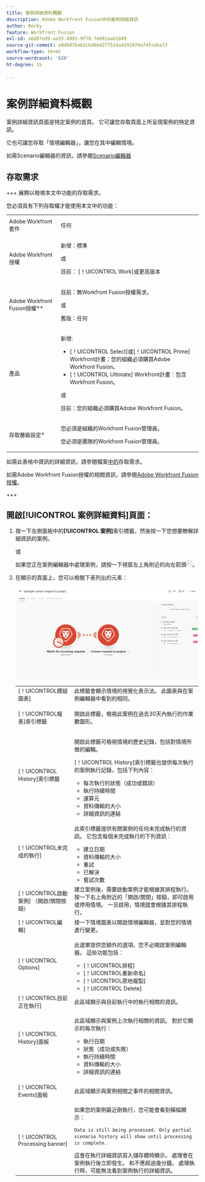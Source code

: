 ```yaml
---
title: 案例詳細資料概觀
description: Adobe Workfront Fusion中的案例詳細資訊
author: Becky
feature: Workfront Fusion
exl-id: a6d07ed9-aa55-4993-9f78-7e691aa61049
source-git-commit: e0d9d76ab2cbd8bd277514a4291974af4fceba73
workflow-type: tm+mt
source-wordcount: '620'
ht-degree: 1%

---
```


# 案例詳細資料概觀

案例詳細資訊頁面是特定案例的首頁。 它可讓您存取頁面上所呈現案例的特定資訊。

它也可讓您存取「情境編輯器」，讓您在其中編輯情境。

如需Scenario編輯器的資訊，請參閱[Scenario編輯器](/help/workfront-fusion/get-started-with-fusion/navigate-fusion/scenario-editor.md)

## 存取需求

+++ 展開以檢視本文中功能的存取需求。

您必須具有下列存取權才能使用本文中的功能：

<table style="table-layout:auto">
 <col> 
 <col> 
 <tbody> 
  <tr> 
   <td role="rowheader">Adobe Workfront套件</td> 
   <td> <p>任何</p> </td> 
  </tr> 
  <tr data-mc-conditions=""> 
   <td role="rowheader">Adobe Workfront授權</td> 
   <td> <p>新增：標準</p><p>或</p><p>目前： [！UICONTROL Work]或更高版本</p> </td> 
  </tr> 
  <tr> 
   <td role="rowheader">Adobe Workfront Fusion授權**</td> 
   <td>
   <p>目前：無Workfront Fusion授權需求。</p>
   <p>或</p>
   <p>舊版：任何 </p>
   </td> 
  </tr> 
  <tr> 
   <td role="rowheader">產品</td> 
   <td>
   <p>新增:</p> <ul><li>[！UICONTROL Select]或[！UICONTROL Prime] Workfront計畫：您的組織必須購買Adobe Workfront Fusion。</li><li>[！UICONTROL Ultimate] Workfront計畫：包含Workfront Fusion。</li></ul>
   <p>或</p>
   <p>目前：您的組織必須購買Adobe Workfront Fusion。</p>
   </td> 
  </tr>
  <tr data-mc-conditions=""> 
   <td role="rowheader">存取層級設定*</td> 
   <td> 
     <p>您必須是組織的Workfront Fusion管理員。</p>
     <p>您必須是團隊的Workfront Fusion管理員。</p>
   </td> 
  </tr> 
   </td> 
  </tr> 
 </tbody> 
</table>

如需此表格中資訊的詳細資訊，請參閱檔案[中的](/help/workfront-fusion/references/licenses-and-roles/access-level-requirements-in-documentation.md)存取需求。

如需Adobe Workfront Fusion授權的相關資訊，請參閱[Adobe Workfront Fusion授權](/help/workfront-fusion/set-up-and-manage-workfront-fusion/licensing-operations-overview/license-automation-vs-integration.md)。

+++

## 開啟[!UICONTROL 案例詳細資料]頁面：

1. 按一下左側面板中的&#x200B;**[!UICONTROL 案例]**&#x200B;索引標籤，然後按一下您想要瞭解詳細資訊的案例。

   或

   如果您正在案例編輯器中處理案例，請按一下視窗左上角附近的向左箭頭![結束編輯箭頭](assets/exit-editing-arrow.png)。

1. 在顯示的頁面上，您可以檢閱下表列出的元素：

   ![案例詳細資料](assets/scenario-detail-350x207.png)

   <table style="table-layout:auto"> 
    <col> 
    <col> 
    <tbody> 
     <tr> 
      <td role="rowheader">[！UICONTROL模組圖表] </td> 
      <td>此標籤會顯示情境的視覺化表示法。 此圖表與在案例編輯器中看到的相同。</td> 
     </tr> 
     <tr> 
      <td role="rowheader">[！UICONTROL報表]索引標籤 </td> 
      <td> <p>開啟此標籤，檢視此案例在過去30天內執行的作業數圖形。</p>  </td> 
     </tr> 
     <tr> 
      <td role="rowheader">[！UICONTROL History]索引標籤 </td> 
      <td> <p>開啟此標籤可檢視情境的歷史記錄，包括對情境所做的編輯。 </p> <p>[！UICONTROL History]索引標籤也提供每次執行的案例執行記錄，包括下列內容：</p> 
       <ul> 
        <li>每次執行的狀態（成功或錯誤）</li> 
        <li>執行持續時間</li> 
        <li>運算元</li> 
        <li>資料傳輸的大小</li> 
        <li>詳細資訊的連結</li> 
       </ul> </td> 
     </tr> 
     <tr> 
      <td role="rowheader">[！UICONTROL未完成的執行]</td> 
      <td> <p>此索引標籤提供有關案例的任何未完成執行的資訊。 它包含每個未完成執行的下列資訊：</p> 
       <ul> 
        <li>建立日期</li> 
        <li>資料傳輸的大小</li> 
        <li>重試</li> 
        <li>已解決</li> 
        <li>嘗試次數</li> 
       </ul> </td> 
     </tr> 
     <tr> 
      <td role="rowheader">[！UICONTROL啟動案例] （開啟/關閉按鈕）</td> 
      <td>建立案例後，需要啟動案例才能根據其排程執行。 按一下右上角附近的「開啟/關閉」按鈕，即可啟用或停用情境。 一旦啟用，情境就會根據其排程執行。</td> 
     </tr> 
     <tr> 
      <td role="rowheader">[！UICONTROL編輯]</td> 
      <td>按一下情境圖表以開啟情境編輯器，並對您的情境進行變更。</td> 
     </tr> 
     <tr> 
      <td role="rowheader">[！UICONTROL Options]</td> 
      <td> <p>此選單提供您額外的選項，您不必開啟案例編輯器。 這些功能包括：</p> 
       <ul> 
        <li>[！UICONTROL排程]</li> 
        <li>[！UICONTROL重新命名]</li> 
        <li>[！UICONTROL原地複製]</li> 
        <li>[！UICONTROL Delete]</li> 
       </ul> </td> 
     </tr> 
     <tr> 
      <td role="rowheader">[！UICONTROL目前正在執行]</td> 
      <td>此區域顯示與目前執行中的執行相關的資訊。</td> 
     </tr> 
     <tr> 
      <td role="rowheader"> <p>[！UICONTROL History]面板</p> <p> </p> </td> 
      <td> <p>此區域顯示與案例上次執行相關的資訊。 對於它顯示的每次執行：</p> 
       <ul> 
        <li>執行日期</li> 
        <li>狀態（成功或失敗）</li> 
        <li>執行持續時間</li> 
        <li>資料傳輸的大小</li> 
        <li>詳細資訊的連結</li> 
       </ul> </td> 
     </tr> 
         <tr> 
      <td role="rowheader"> <p>[！UICONTROL Events]面板</p>  </td> 
      <td>此區域顯示與案例相關之事件的相關資訊。  </td> 
     </tr> 
     <tr> 
      <td role="rowheader"> <p>[！UICONTROL Processing banner]</p>  </td>

   <td>如果您的案例最近剛執行，您可能會看到橫幅顯示：<p><code>Data is still being processed. Only partial scenario history will show until processing is complete.</code></p>這會在執行詳細資訊寫入儲存體時顯示。 處理會在案例執行後立即發生。 和不應超過幾分鐘。 處理執行時，可能無法看到案例執行的詳細資訊。</td> 
     </tr> 
    </tbody> 
   </table>
